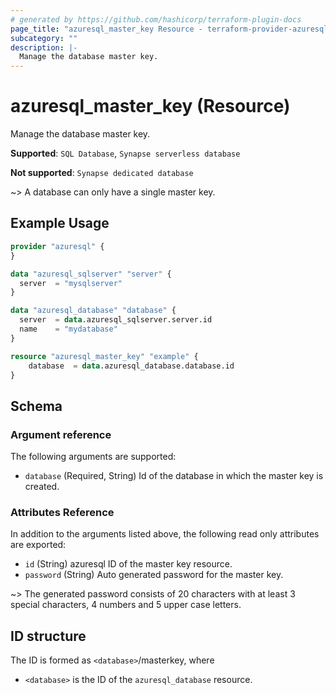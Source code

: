 ```yaml
---
# generated by https://github.com/hashicorp/terraform-plugin-docs
page_title: "azuresql_master_key Resource - terraform-provider-azuresql"
subcategory: ""
description: |-
  Manage the database master key.
---
```


# azuresql_master_key (Resource)

Manage the database master key.

**Supported**: `SQL Database`, `Synapse serverless database` 

**Not supported**: `Synapse dedicated database`

~> A database can only have a single master key.

## Example Usage

```terraform
provider "azuresql" {
}

data "azuresql_sqlserver" "server" {
  server  = "mysqlserver"
}

data "azuresql_database" "database" {
  server  = data.azuresql_sqlserver.server.id
  name    = "mydatabase"
}

resource "azuresql_master_key" "example" {
    database  = data.azuresql_database.database.id
}

```

<!-- schema generated by tfplugindocs -->
## Schema

### Argument reference
The following arguments are supported:

- `database` (Required, String) Id of the database in which the master key is created.

### Attributes Reference
In addition to the arguments listed above, the following read only attributes are exported:

- `id` (String) azuresql ID of the master key resource.
- `password` (String) Auto generated password for the master key.

~> The generated password consists of 20 characters with at least 3 special characters, 4 numbers and 5 upper case letters.

## ID structure

The ID is formed as `<database>`/masterkey, where
* `<database>` is the ID of the `azuresql_database` resource.
